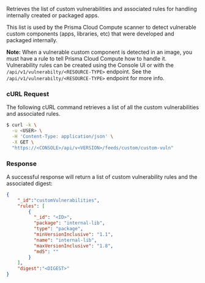 Retrieves the list of custom vulnerabilities and associated rules for handling internally created or packaged apps.

This list is used by the Prisma Cloud Compute scanner to detect vulnerable custom components (apps, libraries, etc) that were developed and packaged internally.

**Note:** When a vulnerable custom component is detected in an image, you must have a rule to tell Prisma Cloud Compute how to handle it.
Vulnerability rules can be created using the Console UI or with the `/api/v1/vulnerabilty/<RESOURCE-TYPE>` endpoint.
See the `/api/v1/vulnerabilty/<RESOURCE-TYPE>` endpoint for more info.

### cURL Request

The following cURL command retrieves a list of all the custom vulnerabilities and associated rules.

```bash
$ curl -k \
  -u <USER> \
  -H 'Content-Type: application/json' \
  -X GET \
  "https://<CONSOLE>/api/v<VERSION>/feeds/custom/custom-vuln"
```

### Response

A successful response will return a list of custom vulnerability rules and the associated digest:

```json
{
	"_id":"customVulnerabilities",
	"rules": [
		{
	      "_id": "<ID>",
	      "package": "internal-lib",
	      "type": "package",
	      "minVersionInclusive": "1.1",
	      "name": "internal-lib",
	      "maxVersionInclusive": "1.8",
	      "md5": ""
	    }
	],
	"digest":"<DIGEST>"
}
```
